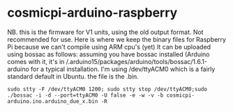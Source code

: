 # cosmicpi-arduino-raspberry
NB. this is the firmware for V1 units, using the old output format. Not recommended for use.
Here is where we keep the binary files for Raspberry Pi because we can't compile using ARM cpu's (yet)
It can be uploaded using bossac as follows:
assuming you have bossac installed (Arduino comes with it, it's in /.arduino15/packages/arduino/tools/bossac/1.6.1-arduino for a typical installation. I'm using /dev/ttyACM0 which is a fairly standard default in Ubuntu. the file is the .bin.
```
sudo stty -F /dev/ttyACM0 1200; sudo stty stop /dev/ttyACM0;sudo ./bossac -i -d --port=ttyACM0 -U false -e -w -v -b cosmicpi-arduino.ino.arduino_due_x.bin -R
```

